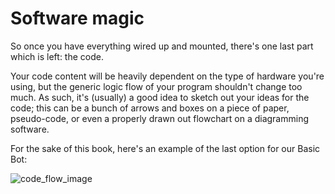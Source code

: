 # Software magic 
So once you have everything wired up and mounted, there's one last part which is left: 
the code. 

Your code content will be heavily dependent on the type of hardware you're using, but the generic logic flow of your program shouldn't change too much. As such, it's (usually) a good idea to sketch out your ideas for the code; this can be a bunch of arrows and boxes on a piece of paper, pseudo-code, or even a properly drawn out flowchart on a diagramming software. 

For the sake of this book, here's an example of the last option for our Basic Bot:

![code_flow_image](./img/picture.png)
